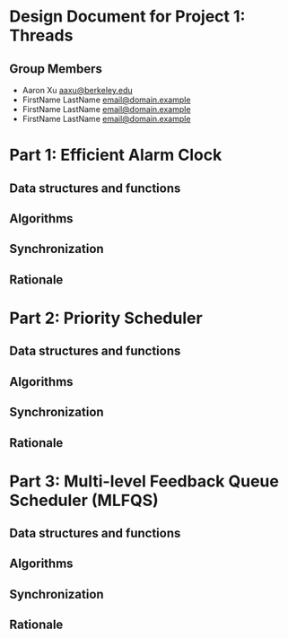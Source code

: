 Design Document for Project 1: Threads
======================================

## Group Members

* Aaron Xu <aaxu@berkeley.edu>
* FirstName LastName <email@domain.example>
* FirstName LastName <email@domain.example>
* FirstName LastName <email@domain.example>


# Part 1: Efficient Alarm Clock

## Data structures and functions

## Algorithms

## Synchronization

## Rationale

# Part 2: Priority Scheduler

## Data structures and functions

## Algorithms

## Synchronization

## Rationale

# Part 3: Multi-level Feedback Queue Scheduler (MLFQS)

## Data structures and functions

## Algorithms

## Synchronization

## Rationale